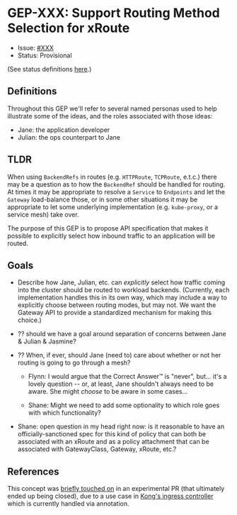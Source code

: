 # GEP-XXX: Support Routing Method Selection for xRoute

* Issue: [#XXX](https://github.com/kubernetes-sigs/gateway-api/issues/XXX)
* Status: Provisional

(See status definitions [here](overview.md#status).)

## Definitions

Throughout this GEP we'll refer to several named personas used to help
illustrate some of the ideas, and the roles associated with those ideas:

- Jane: the application developer
- Julian: the ops counterpart to Jane

## TLDR

When using `BackendRefs` in routes (e.g. `HTTPRoute`, `TCPRoute`, e.t.c.)
there may be a question as to how the `BackendRef` should be handled for
routing. At times it may be appropriate to resolve a `Service` to `Endpoints`
and let the `Gateway` load-balance those, or in some other situations it may be
appropriate to let some underlying implementation (e.g. `kube-proxy`, or a
service mesh) take over.

The purpose of this GEP is to propose API specification that makes it possible
to explicitly select how inbound traffic to an application will be routed.

## Goals

- Describe how Jane, Julian, etc. can *explicitly* select how traffic coming
  into the cluster should be routed to workload backends. (Currently, each
  implementation handles this in its own way, which may include a way to
  explicitly choose between routing modes, but may not. We want the Gateway
  API to provide a standardized mechanism for making this choice.)

- ?? should we have a goal around separation of concerns between Jane & Julian
  & Jasmine?

- ?? When, if ever, should Jane (need to) care about whether or not her
  routing is going to go through a mesh?

  - Flynn: I would argue that the Correct Answer™ is "never", but... it's a
    lovely question -- or, at least, Jane shouldn't always need to be aware.
    She might _choose_ to be aware in some cases...

  - Shane: Might we need to add some optionality to which role goes with which
    functionality?

- Shane: open question in my head right now: is it reasonable to have an
  officially-sanctioned spec for this kind of policy that can both be
  associated with an xRoute and as a policy attachment that can be associated
  with GatewayClass, Gateway, xRoute, etc.?

## References

This concept was [briefly touched on][993] in an experimental PR (that
ultimately ended up being closed), due to a use case in [Kong's ingress
controller][kic] which is currently handled via annotation.

[993]:https://github.com/kubernetes-sigs/gateway-api/pull/993#issuecomment-1013321918
[kic]:https://github.com/kong/kubernetes-ingress-controller
